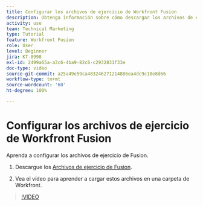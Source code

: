 ```yaml
---
title: Configurar los archivos de ejercicio de Workfront Fusion
description: Obtenga información sobre cómo descargar los archivos de ejercicios y cargarlos en una carpeta de Workfront en  [!DNL Adobe Workfront Fusion].
activity: use
team: Technical Marketing
type: Tutorial
feature: Workfront Fusion
role: User
level: Beginner
jira: KT-8998
exl-id: 2499a65a-a3c6-4ba9-82c6-c2932831f33e
doc-type: video
source-git-commit: a25a49e59ca483246271214886ea4dc9c10e8d66
workflow-type: tm+mt
source-wordcount: '60'
ht-degree: 100%

---
```


# Configurar los archivos de ejercicio de Workfront Fusion

Aprenda a configurar los archivos de ejercicio de Fusion.

1. Descargue los [Archivos de ejercicio de Fusion](/help/assets/fusion-exercise-files.zip).

1. Vea el vídeo para aprender a cargar estos archivos en una carpeta de Workfront.

>[!VIDEO](https://video.tv.adobe.com/v/335258/?quality=12&learn=on)
